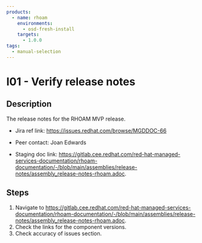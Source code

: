 ```yaml
---
products:
  - name: rhoam
    environments:
      - osd-fresh-install
    targets:
      - 1.0.0
tags:
  - manual-selection
---
```


# I01 - Verify release notes

## Description

The release notes for the RHOAM MVP release.

- Jira ref link: https://issues.redhat.com/browse/MGDDOC-66

- Peer contact: Joan Edwards

* Staging doc link: https://gitlab.cee.redhat.com/red-hat-managed-services-documentation/rhoam-documentation/-/blob/main/assemblies/release-notes/assembly_release-notes-rhoam.adoc.

## Steps

1. Navigate to https://gitlab.cee.redhat.com/red-hat-managed-services-documentation/rhoam-documentation/-/blob/main/assemblies/release-notes/assembly_release-notes-rhoam.adoc.
2. Check the links for the component versions.
3. Check accuracy of issues section.
